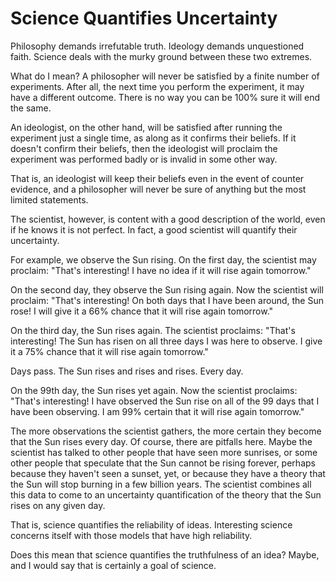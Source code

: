 # Science Quantifies Uncertainty

Philosophy demands irrefutable truth. Ideology demands unquestioned faith.
Science deals with the murky ground between these two extremes.

What do I mean? A philosopher will never be satisfied by a finite number of
experiments. After all, the next time you perform the experiment, it may have a
different outcome. There is no way you can be 100% sure it will end the same.

An ideologist, on the other hand, will be satisfied after running the
experiment just a single time, as along as it confirms their beliefs. If it
doesn't confirm their beliefs, then the ideologist will proclaim the experiment
was performed badly or is invalid in some other way.

That is, an ideologist will keep their beliefs even in the event of counter
evidence, and a philosopher will never be sure of anything but the most limited
statements.

The scientist, however, is content with a good description of the world, even
if he knows it is not perfect. In fact, a good scientist will quantify their
uncertainty.

For example, we observe the Sun rising. On the first day, the scientist may
proclaim: "That's interesting! I have no idea if it will rise again tomorrow."

On the second day, they observe the Sun rising again. Now the scientist will
proclaim: "That's interesting! On both days that I have been around, the Sun
rose! I will give it a 66% chance that it will rise again tomorrow."

On the third day, the Sun rises again. The scientist proclaims: "That's
interesting! The Sun has risen on all three days I was here to observe. I give
it a 75% chance that it will rise again tomorrow."

Days pass. The Sun rises and rises and rises. Every day.

On the 99th day, the Sun rises yet again. Now the scientist proclaims: "That's
interesting! I have observed the Sun rise on all of the 99 days that I have
been observing. I am 99% certain that it will rise again tomorrow."

The more observations the scientist gathers, the more certain they become
that the Sun rises every day. Of course, there are pitfalls here. Maybe the
scientist has talked to other people that have seen more sunrises, or some
other people that speculate that the Sun cannot be rising forever, perhaps
because they haven't seen a sunset, yet, or because they have a theory that the
Sun will stop burning in a few billion years. The scientist combines all this
data to come to an uncertainty quantification of the theory that the Sun rises
on any given day.

That is, science quantifies the reliability of ideas. Interesting science
concerns itself with those models that have high reliability.

Does this mean that science quantifies the truthfulness of an idea? Maybe, and
I would say that is certainly a goal of science.

